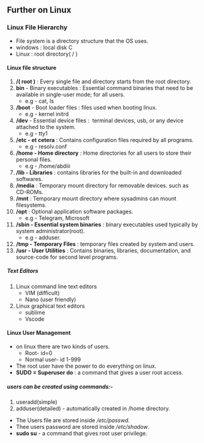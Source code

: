 ## Further on Linux
### Linux File Hierarchy
- File system is a directory structure that the OS uses.
- windows : local disk C
- Linux : root directory( / )
#### Linux file structure
1. **/( root )** : Every single file and directory starts from the root directory.
2. **bin** - Binary executables : Essential command binaries that need to be available in single-user mode; for all users.
    - e.g - cat, ls
3. **/boot** - Boot loader files : files used when booting linux.
    - e.g  - kernel initrd
4. **/dev** - Essential device files :  terminal devices, usb, or any device attached to the system.
    - e.g - tty1
5. **/etc - et cetera** : Contains configuration files required by all programs.
    - e.g - resolv.conf
6. **/home - Home directory** : Home directories for all users to store their personal files.
    - e.g - /home/abdiii
7. **/lib - Libraries** : contains libraries for the built-in and downloaded softwares.
8. **/media** : Temporary mount directory for removable devices. such as CD-ROMs.
9. **/mnt** : Temporary mount directory where sysadmins can mount filesystems.
10. **/opt** : Optional application software packages.
    - e.g - Telegram, Microsoft
11. **/sbin - Essential system binaries** : binary executables used typically by system administrator(root). 
    - e.g - adduser.
12. **/tmp - Temporary Files** : temporary files created by system and users.
13. **/usr - User Utilities** : Contains binaries, libraries, documentation, and source-code for second level programs.
##### Text Editors
1. Linux command line text editors
    - VIM (difficult)
    - Nano (user friendly)
2. Linux graphical text editors
    - sublime
    - Vscode
#### Linux User Management
- on linux there are two kinds of users.
    - Root- id=0
    -  Normal user- id 1-999
- The root user have the power to do everything on linux.
- **SUDO = Superuser do** : a command that gives a user root access. 
##### users can be created using commands:-
1. useradd(simple)
2. adduser(detailed) - automatically created in /home directory.
- The Users file are stored inside */etc/passwd*.
- Thee users password are stored inside */etc/shadow*.
- **sudo su** - a command that gives root user privilege. 
